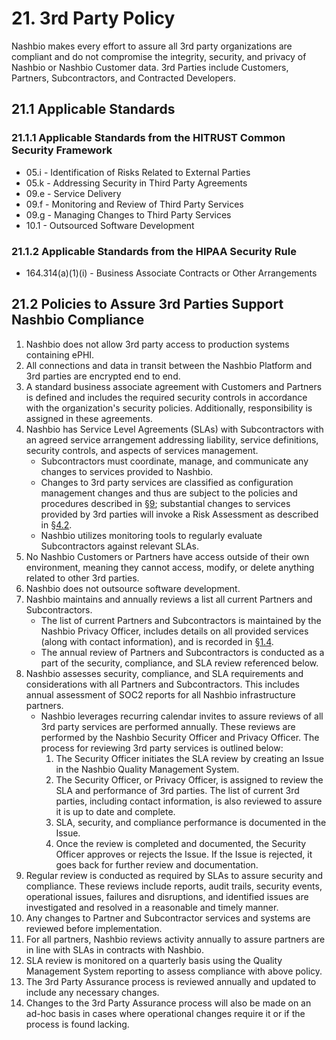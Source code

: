 # 21. 3rd Party Policy

Nashbio makes every effort to assure all 3rd party organizations are compliant and do not compromise the integrity, security, and privacy of Nashbio or Nashbio Customer data. 3rd Parties include Customers, Partners, Subcontractors, and Contracted Developers.

## 21.1 Applicable Standards

### 21.1.1 Applicable Standards from the HITRUST Common Security Framework

*  05.i - Identification of Risks Related to External Parties
*  05.k - Addressing Security in Third Party Agreements
*  09.e - Service Delivery
*  09.f - Monitoring and Review of Third Party Services
*  09.g - Managing Changes to Third Party Services
*  10.1 - Outsourced Software Development

### 21.1.2 Applicable Standards from the HIPAA Security Rule

* 164.314(a)(1)(i) - Business Associate Contracts or Other Arrangements

## 21.2 Policies to Assure 3rd Parties Support Nashbio Compliance

1. Nashbio does not allow 3rd party access to production systems containing ePHI.
2. All connections and data in transit between the Nashbio Platform and 3rd parties are encrypted end to end.
3. A standard business associate agreement with Customers and Partners is defined and includes the required security controls in accordance with the organization's security policies. Additionally, responsibility is assigned in these agreements.
4. Nashbio has Service Level Agreements (SLAs) with Subcontractors with an agreed service arrangement addressing liability, service definitions, security controls, and aspects of services management.
   * Subcontractors must coordinate, manage, and communicate any changes to services provided to Nashbio.
   * Changes to 3rd party services are classified as configuration management changes and thus are subject to the policies and procedures described in [§9](#9.-configuration-management-policy); substantial changes to services provided by 3rd parties will invoke a Risk Assessment as described in [§4.2](#4.2-risk-management-policies).
   * Nashbio utilizes monitoring tools to regularly evaluate Subcontractors against relevant SLAs.
5. No Nashbio Customers or Partners have access outside of their own environment, meaning they cannot access, modify, or delete anything related to other 3rd parties.
6. Nashbio does not outsource software development.
7. Nashbio maintains and annually reviews a list all current Partners and Subcontractors.
   * The list of current Partners and Subcontractors is maintained by the Nashbio Privacy Officer, includes details on all provided services (along with contact information), and is recorded in [§1.4](#1.4-Nashbio-organizational-concepts).
   * The annual review of Partners and Subcontractors is conducted as a part of the security, compliance, and SLA review referenced below.
8. Nashbio assesses security, compliance, and SLA requirements and considerations with all Partners and Subcontractors. This includes annual assessment of SOC2 reports for all Nashbio infrastructure partners.
   * Nashbio leverages recurring calendar invites to assure reviews of all 3rd party services are performed annually. These reviews are performed by the Nashbio Security Officer and Privacy Officer. The process for reviewing 3rd party services is outlined below:
     1. The Security Officer initiates the SLA review by creating an Issue in the Nashbio Quality Management System.
     2. The Security Officer, or Privacy Officer, is assigned to review the SLA and performance of 3rd parties. The list of current 3rd parties, including contact information, is also reviewed to assure it is up to date and complete.
     3. SLA, security, and compliance performance is documented in the Issue.
     4. Once the review is completed and documented, the Security Officer approves or rejects the Issue. If the Issue is rejected, it goes back for further review and documentation.
9. Regular review is conducted as required by SLAs to assure security and compliance. These reviews include reports, audit trails, security events, operational issues, failures and disruptions, and identified issues are investigated and resolved in a reasonable and timely manner.
10. Any changes to Partner and Subcontractor services and systems are reviewed before implementation.
11. For all partners, Nashbio reviews activity annually to assure partners are in line with SLAs in contracts with Nashbio.
12. SLA review is monitored on a quarterly basis using the Quality Management System reporting to assess compliance with above policy.
13. The 3rd Party Assurance process is reviewed annually and updated to include any necessary changes.
14. Changes to the 3rd Party Assurance process will also be made on an ad-hoc basis in cases where operational changes require it or if the process is found lacking. 
